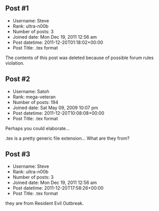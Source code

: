 ## Post #1
- Username: Steve
- Rank: ultra-n00b
- Number of posts: 3
- Joined date: Mon Dec 19, 2011 12:56 am
- Post datetime: 2011-12-20T01:18:02+00:00
- Post Title: .tex format

The contents of this post was deleted because of possible forum rules violation.
## Post #2
- Username: Satoh
- Rank: mega-veteran
- Number of posts: 194
- Joined date: Sat May 09, 2009 10:07 pm
- Post datetime: 2011-12-20T10:08:08+00:00
- Post Title: .tex format

Perhaps you could elaborate... 

.tex is a pretty generic file extension... What are they from?
## Post #3
- Username: Steve
- Rank: ultra-n00b
- Number of posts: 3
- Joined date: Mon Dec 19, 2011 12:56 am
- Post datetime: 2011-12-20T17:58:26+00:00
- Post Title: .tex format

they are from Resident Evil Outbreak.
